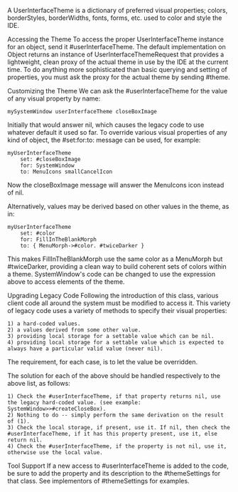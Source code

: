 A UserInterfaceTheme is a dictionary of preferred visual properties; colors, borderStyles, borderWidths, fonts, forms, etc. used to color and style the IDE.

Accessing the Theme
To access the proper UserInterfaceTheme instance for an object, send it #userInterfaceTheme.  The default implementation on Object returns an instance of UserInterfaceThemeRequest that provides a lightweight, clean proxy of the actual theme in use by the IDE at the current time. To do anything more sophisticated than basic querying and setting of properties, you must ask the proxy for the actual theme by sending #theme.

Customizing the Theme
We can ask the #userInterfaceTheme for the value of any visual property by name:

	mySystemWindow userInterfaceTheme closeBoxImage

Initially that would answer nil, which causes the legacy code to use whatever default it used so far. To override various visual properties of any kind of object, the #set:for:to: message can be used, for example:

	myUserInterfaceTheme
		set: #closeBoxImage 
		for: SystemWindow
		to: MenuIcons smallCancelIcon

Now the closeBoxImage message will answer the MenuIcons icon instead of nil.

Alternatively, values may be derived based on other values in the theme, as in:

	myUserInterfaceTheme
		set: #color 
		for: FillInTheBlankMorph
		to: { MenuMorph->#color. #twiceDarker }

This makes FillInTheBlankMorph use the same color as a MenuMorph but #twiceDarker, providing a clean way to build coherent sets of colors within a theme. SystemWindow's code can be changed to use the expression above to access elements of the theme.

Upgrading Legacy Code
Following the introduction of this class, various client code all around the system must be modified to access it. This variety of legacy code uses a variety of methods to specify their visual properties:

	1) a hard-coded values.
	2) a values derived from some other value.
	3) providing local storage for a settable value which can be nil.
	4) providing local storage for a settable value which is expected to always have a particular valid value (never nil).

The requirement, for each case, is to let the value be overridden. 

The solution for each of the above should be handled respectively to the above list, as follows:

	1) Check the #userInterfaceTheme, if that property returns nil, use the legacy hard-coded value. (see example: SystemWindow>>#createCloseBox).
	2) Nothing to do -- simply perform the same derivation on the result of (1).
	3) Check the local storage, if present, use it. If nil, then check the #userInterfaceTheme, if it has this property present, use it, else return nil.
	4) Check the #userInterfaceTheme, if the property is not nil, use it, otherwise use the local value.

Tool Support
If a new access to #userInterfaceTheme is added to the code, be sure to add the property and its description to the #themeSettings for that class. See implementors of #themeSettings for examples.